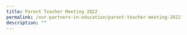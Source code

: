 ```yaml
---
title: Parent Teacher Meeting 2022
permalink: /our-partners-in-education/parent-teacher-meeting-2022
description: ""
---
```

